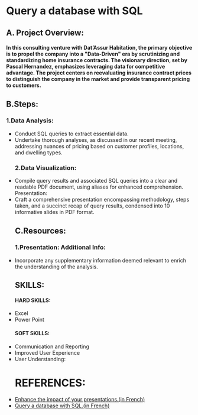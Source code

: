 # Query a database with SQL

## A. Project Overview:

#### In this consulting venture with Dat’Assur Habitation, the primary objective is to propel the company into a "Data-Driven" era by scrutinizing and standardizing home insurance contracts. The visionary direction, set by Pascal Hernandez, emphasizes leveraging data for competitive advantage. The project centers on reevaluating insurance contract prices to distinguish the company in the market and provide transparent pricing to customers.

## B.Steps:


  ### 1.Data Analysis:
<ul style="list-style-type:square;">

<li>Conduct SQL queries to extract essential data.
<li>Undertake thorough analyses, as discussed in our recent meeting, addressing nuances of pricing based on customer profiles, locations, and dwelling types.
  
  ### 2.Data Visualization:

<li>Compile query results and associated SQL queries into a clear and readable PDF document, using aliases for enhanced comprehension.
Presentation:

<li>Craft a comprehensive presentation encompassing methodology, steps taken, and a succinct recap of query results, condensed into 10 informative slides in PDF format.

## C.Resources:

 ### 1.Presentation: Additional Info:

<li>Incorporate any supplementary information deemed relevant to enrich the understanding of the analysis.

## SKILLS:

  #### HARD SKILLS:
  <li>Excel
  <li>Power Point

  #### SOFT SKILLS:
 <li>Communication and Reporting
 <li>Improved User Experience
 <li>User Understanding: 

   
   # REFERENCES:
<li><a href=https://openclassrooms.com/fr/courses/3013891-ameliorez-limpact-de-vos-presentations> Enhance the impact of your presentations.(in French)</a>

<li><a href=https://openclassrooms.com/fr/courses/7818671-requetez-une-base-de-donnees-avec-sql>Query a database with SQL.(in French)</a>
